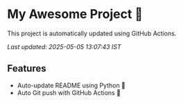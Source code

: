 # My Awesome Project 🚀

This project is automatically updated using GitHub Actions.

_Last updated: 2025-05-05 13:07:43 IST_

## Features
- Auto-update README using Python 🐍
- Auto Git push with GitHub Actions 🤖
